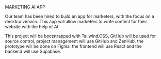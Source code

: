 MARKETING AI APP

Our team has been hired to build an app for marketers, 
with the focus on a desktop version. This app will allow 
marketers to write content for their website with the help of AI.
 
This project will be bootstrapped with Tailwind.CSS,
GitHub will be used for source control, project management will 
use GitHub and ZenHub, the prototype will be done on Figma, the 
frontend will use React and the backend will use Supabase.
